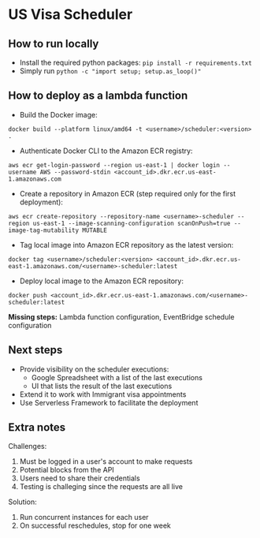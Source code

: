 # US Visa Scheduler

## How to run locally
- Install the required python packages: `pip install -r requirements.txt`
- Simply run `python -c "import setup; setup.as_loop()"`

## How to deploy as a lambda function
- Build the Docker image:
```
docker build --platform linux/amd64 -t <username>/scheduler:<version> .
```
- Authenticate Docker CLI to the Amazon ECR registry:
```
aws ecr get-login-password --region us-east-1 | docker login --username AWS --password-stdin <account_id>.dkr.ecr.us-east-1.amazonaws.com
```
- Create a repository in Amazon ECR (step required only for the first deployment):
```
aws ecr create-repository --repository-name <username>-scheduler --region us-east-1 --image-scanning-configuration scanOnPush=true --image-tag-mutability MUTABLE
```
- Tag local image into Amazon ECR repository as the latest version:
```
docker tag <username>/scheduler:<version> <account_id>.dkr.ecr.us-east-1.amazonaws.com/<username>-scheduler:latest
```
- Deploy local image to the Amazon ECR repository:
```
docker push <account_id>.dkr.ecr.us-east-1.amazonaws.com/<username>-scheduler:latest
```

**Missing steps:** Lambda function configuration, EventBridge schedule configuration

## Next steps
- Provide visibility on the scheduler executions:
    - Google Spreadsheet with a list of the last executions
    - UI that lists the result of the last executions
- Extend it to work with Immigrant visa appointments
- Use Serverless Framework to facilitate the deployment

## Extra notes
Challenges:
1. Must be logged in a user's account to make requests
2. Potential blocks from the API
3. Users need to share their credentials
4. Testing is challeging since the requests are all live

Solution:
1. Run concurrent instances for each user
2. On successful reschedules, stop for one week